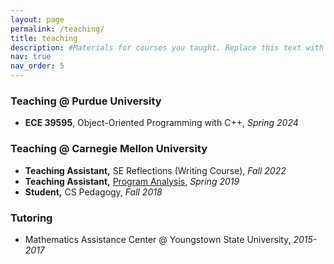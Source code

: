 ```yaml
---
layout: page
permalink: /teaching/
title: teaching
description: #Materials for courses you taught. Replace this text with your description.
nav: true
nav_order: 5
---
```


### Teaching @ Purdue University
* **ECE 39595**, Object-Oriented Programming with C++, *Spring 2024*

### Teaching @ Carnegie Mellon University
* **Teaching Assistant,** SE Reflections (Writing Course), *Fall 2022*
* **Teaching Assistant,** [Program Analysis](https://www.cs.cmu.edu/~aldrich/courses/17-355-19sp/), *Spring 2019*
* **Student,** CS Pedagogy, *Fall 2018*


### Tutoring
* Mathematics Assistance Center @ Youngstown State University, *2015-2017*

<!--For now, this page is assumed to be a static description of your courses. You can convert it to a collection similar to `_projects/` so that you can have a dedicated page for each course.

Organize your courses by years, topics, or universities, however you like!-->
